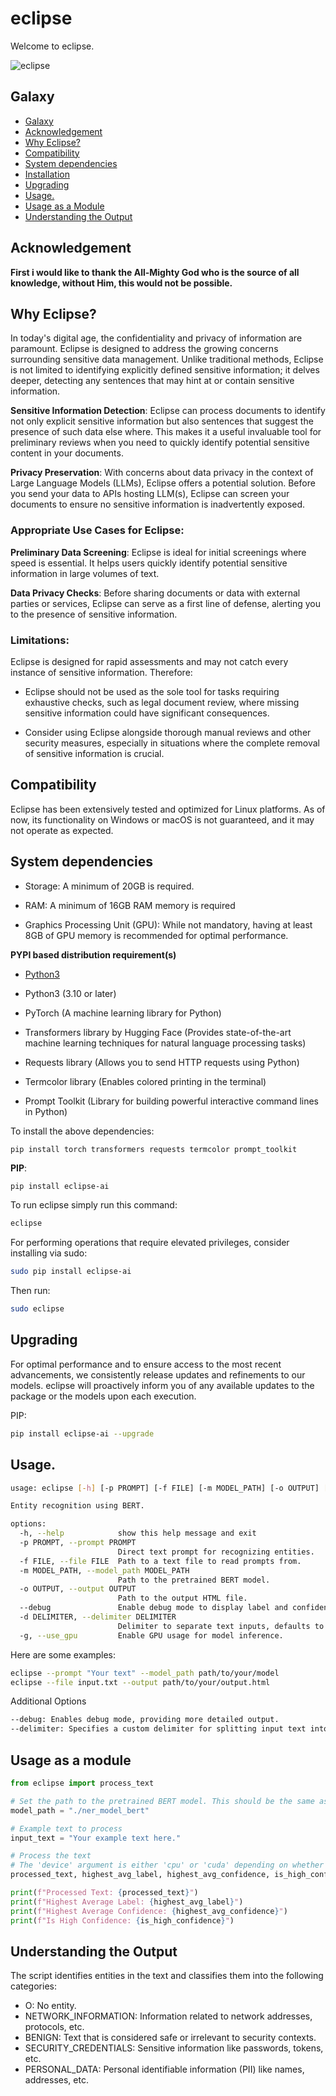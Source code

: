 # eclipse

Welcome to eclipse.

![eclipse](/images/eclipse.png)

## Galaxy

  - [Galaxy](#galaxy)
  - [Acknowledgement](#acknowledgement)
  - [Why Eclipse?](#why-eclipse)
  - [Compatibility](#compatibility)
  - [System dependencies](#system-dependencies)
  - [Installation](#installation)
  - [Upgrading](#upgrading)
  - [Usage.](#usage)
  - [Usage as a Module](#usage-as-a-module)
  - [Understanding the Output](#understanding-the-output)


## Acknowledgement

**First i would like to thank the All-Mighty God who is the source of all knowledge, without Him, this would not be possible.**





## Why Eclipse?

In today's digital age, the confidentiality and privacy of information are paramount. Eclipse is designed to address the growing concerns surrounding sensitive data management. Unlike traditional methods, Eclipse is not limited to identifying explicitly defined sensitive information; it delves deeper, detecting any sentences that may hint at or contain sensitive information.

**Sensitive Information Detection**: Eclipse can process documents to identify not only explicit sensitive information but also sentences that suggest the presence of such data else where. This makes it a useful invaluable tool for preliminary reviews when you need to quickly identify potential sensitive content in your documents.

**Privacy Preservation**: With concerns about data privacy in the context of Large Language Models (LLMs), Eclipse offers a potential solution. Before you send your data to APIs hosting LLM(s), Eclipse can screen your documents to ensure no sensitive information is inadvertently exposed.

### Appropriate Use Cases for Eclipse:
**Preliminary Data Screening**: Eclipse is ideal for initial screenings where speed is essential. It helps users quickly identify potential sensitive information in large volumes of text.

**Data Privacy Checks**: Before sharing documents or data with external parties or services, Eclipse can serve as a first line of defense, alerting you to the presence of sensitive information.

### Limitations:
Eclipse is designed for rapid assessments and may not catch every instance of sensitive information. Therefore:

- Eclipse should not be used as the sole tool for tasks requiring exhaustive checks, such as legal document review, where missing sensitive information could have significant consequences.

- Consider using Eclipse alongside thorough manual reviews and other security measures, especially in situations where the complete removal of sensitive information is crucial.

## Compatibility

Eclipse has been extensively tested and optimized for Linux platforms. As of now, its functionality on Windows or macOS is not guaranteed, and it may not operate as expected.

## System dependencies

- Storage: A minimum of 20GB is required.

- RAM: A minimum of 16GB RAM memory is required

- Graphics Processing Unit (GPU): While not mandatory, having at least 8GB of GPU memory is recommended for optimal performance.


**PYPI based distribution requirement(s)**

- [Python3](https://www.python.org/downloads/)

- Python3 (3.10 or later)
- PyTorch (A machine learning library for Python)
- Transformers library by Hugging Face (Provides state-of-the-art machine learning techniques for natural language processing tasks)
- Requests library (Allows you to send HTTP requests using Python)
- Termcolor library (Enables colored printing in the terminal)
- Prompt Toolkit (Library for building powerful interactive command lines in Python)

To install the above dependencies:

```bash
pip install torch transformers requests termcolor prompt_toolkit
```


**PIP**:

```
pip install eclipse-ai
```

To run eclipse simply run this command:

```bash 
eclipse
``` 

For performing operations that require elevated privileges, consider installing via sudo:

```bash
sudo pip install eclipse-ai
```

Then run:

```bash
sudo eclipse
```

## Upgrading

For optimal performance and to ensure access to the most recent advancements, we consistently release updates and refinements to our models. eclipse will proactively inform you of any available updates to the package or the models upon each execution.

PIP:

```bash
pip install eclipse-ai --upgrade
```

## Usage.

``` bash
usage: eclipse [-h] [-p PROMPT] [-f FILE] [-m MODEL_PATH] [-o OUTPUT] [--debug] [-d DELIMITER] [-g]

Entity recognition using BERT.

options:
  -h, --help            show this help message and exit
  -p PROMPT, --prompt PROMPT
                        Direct text prompt for recognizing entities.
  -f FILE, --file FILE  Path to a text file to read prompts from.
  -m MODEL_PATH, --model_path MODEL_PATH
                        Path to the pretrained BERT model.
  -o OUTPUT, --output OUTPUT
                        Path to the output HTML file.
  --debug               Enable debug mode to display label and confidence for every line.
  -d DELIMITER, --delimiter DELIMITER
                        Delimiter to separate text inputs, defaults to newline.
  -g, --use_gpu         Enable GPU usage for model inference.

```

Here are some examples:

```bash
eclipse --prompt "Your text" --model_path path/to/your/model
eclipse --file input.txt --output path/to/your/output.html
```

Additional Options

```bash
--debug: Enables debug mode, providing more detailed output.
--delimiter: Specifies a custom delimiter for splitting input text into multiple lines (default is newline).
```

## Usage as a module

```python
from eclipse import process_text 

# Set the path to the pretrained BERT model. This should be the same as DEFAULT_MODEL_PATH in the script
model_path = "./ner_model_bert"  

# Example text to process
input_text = "Your example text here."

# Process the text
# The 'device' argument is either 'cpu' or 'cuda' depending on whether you are using CPU or GPU
processed_text, highest_avg_label, highest_avg_confidence, is_high_confidence = process_text(input_text, model_path, 'cpu')

print(f"Processed Text: {processed_text}")
print(f"Highest Average Label: {highest_avg_label}")
print(f"Highest Average Confidence: {highest_avg_confidence}")
print(f"Is High Confidence: {is_high_confidence}")
```

## Understanding the Output
The script identifies entities in the text and classifies them into the following categories:

- O: No entity.
- NETWORK_INFORMATION: Information related to network addresses, protocols, etc.
- BENIGN: Text that is considered safe or irrelevant to security contexts.
- SECURITY_CREDENTIALS: Sensitive information like passwords, tokens, etc.
- PERSONAL_DATA: Personal identifiable information (PII) like names, addresses, etc.